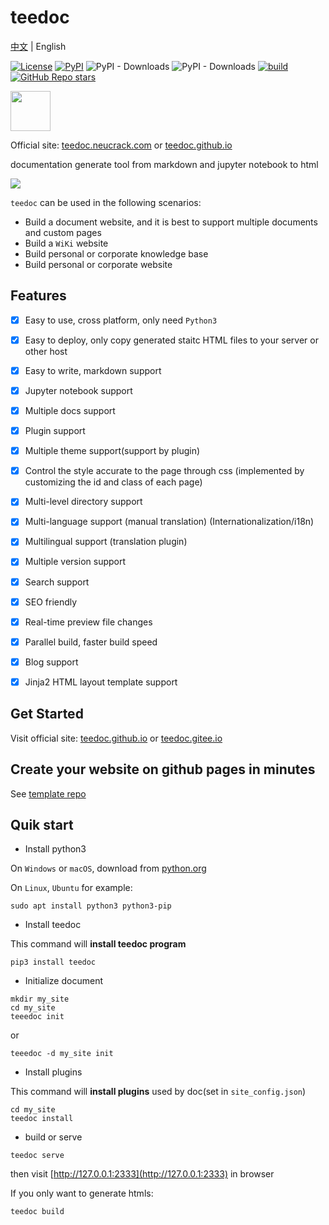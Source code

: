 teedoc
===========

[中文](./README_ZH.md) | English

[![License](https://img.shields.io/github/license/teedoc/teedoc?color=red)](./LICENSE) [![PyPI](https://img.shields.io/pypi/v/teedoc)](https://pypi.org/project/teedoc/#history) ![PyPI - Downloads](https://img.shields.io/pypi/dm/teedoc?color=brightgreen) ![PyPI - Downloads](https://img.shields.io/pypi/dw/teedoc?color=brightgreen) [![build](https://github.com/teedoc/teedoc/actions/workflows/test.yml/badge.svg)](https://github.com/teedoc/teedoc/actions/workflows/test.yml) [![GitHub Repo stars](https://img.shields.io/github/stars/teedoc/teedoc?style=social)](https://github.com/teedoc/teedoc)

<img src="https://teedoc.github.io/static/image/logo.png" height=64/> 

Official site: [teedoc.neucrack.com](https://teedoc.neucrack.com) or [teedoc.github.io](https://teedoc.github.io/)

documentation generate tool from markdown and jupyter notebook to html

![](./assets/images/teedoc_screenshot_0.png)

`teedoc` can be used in the following scenarios:
* Build a document website, and it is best to support multiple documents and custom pages
* Build a `WiKi` website
* Build personal or corporate knowledge base
* Build personal or corporate website


## Features

- [x] Easy to use, cross platform, only need `Python3`
- [x] Easy to deploy, only copy generated staitc HTML files to your server or other host
- [x] Easy to write, markdown support
- [x] Jupyter notebook support
- [x] Multiple docs support
- [x] Plugin support
- [x] Multiple theme support(support by plugin)
- [x] Control the style accurate to the page through css (implemented by customizing the id and class of each page)
- [x] Multi-level directory support
- [x] Multi-language support (manual translation) (Internationalization/i18n)
- [x] Multilingual support (translation plugin)
- [x] Multiple version support
- [x] Search support
- [x] SEO friendly
- [x] Real-time preview file changes
- [x] Parallel build, faster build speed
- [x] Blog support
- [x] Jinja2 HTML layout template support


## Get Started

Visit official site: [teedoc.github.io](https://teedoc.github.io/) or [teedoc.gitee.io](https://teedoc.gitee.io/)

## Create your website on github pages in minutes

See [template repo](https://github.com/teedoc/template)

## Quik start

* Install python3

On `Windows` or `macOS`, download from [python.org](https://www.python.org/downloads/)

On `Linux`, `Ubuntu` for example:

```
sudo apt install python3 python3-pip
```

* Install teedoc

This command will **install teedoc program**

```
pip3 install teedoc
```

* Initialize document

```
mkdir my_site
cd my_site
teeedoc init
```

or

```
teeedoc -d my_site init
```

* Install plugins

This command will **install plugins** used by doc(set in `site_config.json`)

```
cd my_site
teedoc install
```

* build or serve

```
teedoc serve
```

then visit [http://127.0.0.1:2333](http://127.0.0.1:2333) in browser

If you only want to generate htmls:

```
teedoc build
```

